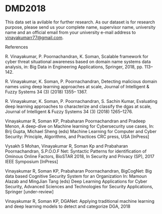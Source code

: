 # DMD2018

This data set ia avilable for further research. As our dataset is for research purpose, please send us your complete name, supervisor name, university name and an official email from your university e-mail address to vinayakumarr77@gmail.com.

References

R. Vinayakumar, P. Poornachandran, K. Soman, Scalable framework for cyber threat situational awareness based on domain
name systems data analysis, in: Big Data in Engineering Applications, Springer, 2018, pp. 113–142.

R. Vinayakumar, K. Soman, P. Poornachandran, Detecting malicious domain names using deep learning approaches at scale,
Journal of Intelligent & Fuzzy Systems 34 (3) (2018) 1355–
1367.

R. Vinayakumar, K. Soman, P. Poornachandran, S. Sachin Kumar, Evaluating deep learning approaches to characterize and
classify the dgas at scale, Journal of Intelligent & Fuzzy Systems 34 (3) (2018) 1265–1276.

Vinayakumar R, Soman KP, Prabaharan Poornachandran and Pradeep Menon, A deep-dive on Machine learning for Cybersecurity use cases, In: Brij Gupta, Michael Sheng (eds) Machine Learning for Computer and Cyber Security: Principle, Algorithms, and Practices CRC press, USA [InPress]

Vysakh S Mohan, Vinayakumar R, Soman Kp and Prabaharan Poornachandran, S.P.O.O.F Net: Syntactic Patterns for identification of Ominous Online Factors,   BioSTAR 2018, In Security and Privacy (SP), 2017 IEEE Symposium [InPress]

Vinayakumar R, Soman KP, Prabaharan Poornachandran, BigCogNet: Big data based Cognitive Security System for an Organization In: Mamoun Alazab and MingJian Tang (eds) Deep Learning Applications for Cyber Security, Advanced Sciences and Technologies for Security Applications, Springer [under-review]

Vinayakumar R, Soman KP, DGANet: Applying traditional machine learning and deep learning models to detect and categorize DGA, 2018 
